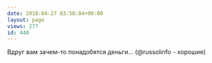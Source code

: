 ```yaml
---
date: 2018-04-27 03:58:04+00:00
layout: page
views: 277
id: 440
---
```


Вдруг вам зачем-то понадобятся деньги... (@russolinfo - хорошие)


